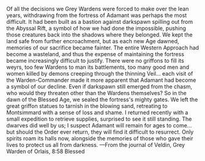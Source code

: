 Of all the decisions we Grey Wardens were forced to make over the lean years, withdrawing from the fortress of Adamant was perhaps the most difficult. It had been built as a bastion against darkspawn spilling out from the Abyssal Rift, a symbol of how we had done the impossible, pushing those creatures back into the shadows where they belonged. We kept the land safe from further encroachment, but as each new Age dawned, memories of our sacrifice became fainter. The entire Western Approach had become a wasteland, and thus the expense of maintaining the fortress became increasingly difficult to justify. There were no griffons to fill its weyrs, too few Wardens to man its battlements, too many good men and women killed by demons creeping through the thinning Veil... each visit of the Warden-Commander made it more apparent that Adamant had become a symbol of our decline. Even if darkspawn still emerged from the chasm, who would they threaten other than the Wardens themselves?
So in the dawn of the Blessed Age, we sealed the fortress's mighty gates. We left the great griffon statues to tarnish in the blowing sand, retreating to Montsimmard with a sense of loss and shame. I returned recently with a small expedition to retrieve supplies, surprised to see it still standing. The dwarves did well by us; I suspect Adamant will remain for ages to come... but should the Order ever return, they will find it difficult to resurrect. Only spirits roam its halls now, alongside the memories of those who gave their lives to protect us all from darkness.
—From the journal of Veldin, Grey Warden of Orlais, 8:58 Blessed